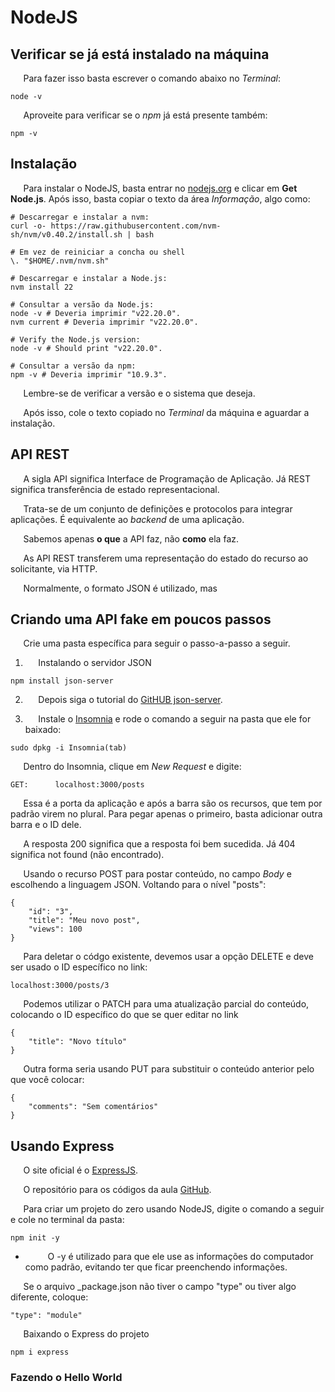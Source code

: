# NodeJS

## Verificar se já está instalado na máquina

$\quad$ Para fazer isso basta escrever o comando abaixo no _Terminal_:

```
node -v
```

$\quad$ Aproveite para verificar se o _npm_ já está presente também:

```
npm -v
```

## Instalação

$\quad$ Para instalar o NodeJS, basta entrar no [nodejs.org](nodejs.org) e clicar em **Get Node.js**. Após isso, basta copiar o texto da área _Informação_, algo como:

```(terminal)
# Descarregar e instalar a nvm:
curl -o- https://raw.githubusercontent.com/nvm-sh/nvm/v0.40.2/install.sh | bash

# Em vez de reiniciar a concha ou shell
\. "$HOME/.nvm/nvm.sh"

# Descarregar e instalar a Node.js:
nvm install 22

# Consultar a versão da Node.js:
node -v # Deveria imprimir "v22.20.0".
nvm current # Deveria imprimir "v22.20.0".

# Verify the Node.js version:
node -v # Should print "v22.20.0".

# Consultar a versão da npm:
npm -v # Deveria imprimir "10.9.3".
```

$\quad$ Lembre-se de verificar a versão e o sistema que deseja.

$\quad$ Após isso, cole o texto copiado no _Terminal_ da máquina e aguardar a instalação.

## API REST

$\quad$ A sigla API significa Interface de Programação de Aplicação. Já REST significa transferência de estado representacional.

$\quad$ Trata-se de um conjunto de definições e protocolos para integrar aplicações. É equivalente ao *backend* de uma aplicação.

$\quad$ Sabemos apenas **o que** a API faz, não **como** ela faz.

$\quad$ As API REST transferem uma representação do estado do recurso ao solicitante, via HTTP.

$\quad$ Normalmente, o formato JSON é utilizado, mas 

## Criando uma API fake em poucos passos

$\quad$ Crie uma pasta específica para seguir o passo-a-passo a seguir.

1. $\quad$ Instalando o servidor JSON 

```
npm install json-server
```

2. $\quad$ Depois siga o tutorial do [GitHUB json-server](https://github.com/typicode/json-server).

3. $\quad$ Instale o [Insomnia](https://insomnia.rest/download) e rode o comando a seguir na pasta que ele for baixado:

```
sudo dpkg -i Insomnia(tab)
```

$\quad$ Dentro do Insomnia, clique em _New Request_ e digite:

```
GET:      localhost:3000/posts
```

$\quad$ Essa é a porta da aplicação e após a barra são os recursos, que tem por padrão virem no plural. Para pegar apenas o primeiro, basta adicionar outra barra e o ID dele.

$\quad$ A resposta 200 significa que a resposta foi bem sucedida. Já 404 significa not found (não encontrado).

$\quad$ Usando o recurso POST para postar conteúdo, no campo _Body_ e escolhendo a linguagem JSON. Voltando para o nível "posts":

```
{
    "id": "3",
    "title": "Meu novo post",
    "views": 100
}
```

$\quad$ Para deletar o códgo existente, devemos usar a opção DELETE e deve ser usado o ID específico no link:

```
localhost:3000/posts/3
```

$\quad$ Podemos utilizar o PATCH para uma atualização parcial do conteúdo, colocando o ID específico do que se quer editar no link

```
{
    "title": "Novo título"
}
```

$\quad$ Outra forma seria usando PUT para substituir o conteúdo anterior pelo que você colocar:

```
{
    "comments": "Sem comentários"
}
```

## Usando Express

$\quad$ O site oficial é o [ExpressJS](https://expressjs.com/).

$\quad$ O repositório para os códigos da aula [GitHub]().

$\quad$ Para criar um projeto do zero usando NodeJS, digite o comando a seguir e cole no terminal da pasta:

```
npm init -y
```

* $\qquad$ O -y é utilizado para que ele use as informações do computador como padrão, evitando ter que ficar preenchendo informações.

$\quad$ Se o arquivo _package.json não tiver o campo "type" ou tiver algo diferente, coloque:

```
"type": "module"
```
$\quad$ Baixando o Express do projeto

```
npm i express
```

### Fazendo o Hello World